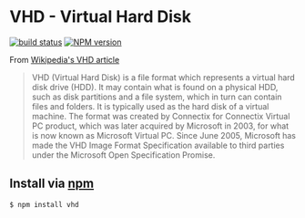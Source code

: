 # VHD - Virtual Hard Disk
[![build status](https://secure.travis-ci.org/jhermsmeier/node-vhd.png)](http://travis-ci.org/jhermsmeier/node-vhd)
[![NPM version](https://badge.fury.io/js/vhd.png)](https://npmjs.org/vhd)

From [Wikipedia's VHD article]

> VHD (Virtual Hard Disk) is a file format which represents a virtual hard disk drive (HDD). It may contain what is found on a physical HDD, such as disk partitions and a file system, which in turn can contain files and folders. It is typically used as the hard disk of a virtual machine.
> The format was created by Connectix for Connectix Virtual PC product, which was later acquired by Microsoft in 2003, for what is now known as Microsoft Virtual PC.
> Since June 2005, Microsoft has made the VHD Image Format Specification available to third parties under the Microsoft Open Specification Promise.

[Wikipedia's VHD article]: https://en.wikipedia.org/wiki/VHD_(file_format)

## Install via [npm](https://npmjs.org)

```sh
$ npm install vhd
```
